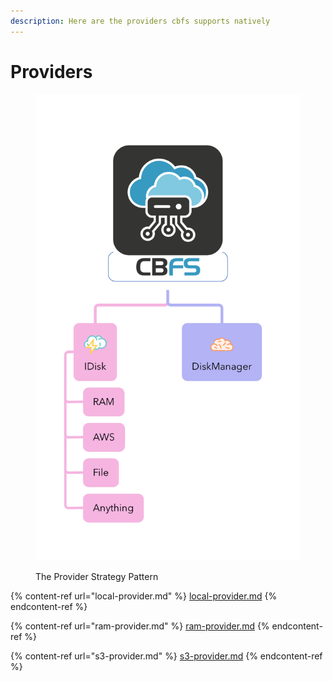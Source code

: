 ```yaml
---
description: Here are the providers cbfs supports natively
---
```


# Providers

<figure><img src="../../.gitbook/assets/cbfs.png" alt=""><figcaption><p>The Provider Strategy Pattern</p></figcaption></figure>

{% content-ref url="local-provider.md" %}
[local-provider.md](local-provider.md)
{% endcontent-ref %}

{% content-ref url="ram-provider.md" %}
[ram-provider.md](ram-provider.md)
{% endcontent-ref %}

{% content-ref url="s3-provider.md" %}
[s3-provider.md](s3-provider.md)
{% endcontent-ref %}
